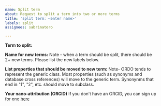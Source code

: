 ```yaml
---
name: Split term
about: Request to split a term into two or more terms
title: 'split term: <enter name>'
labels: split
assignees: sabrinatoro

---
```


**Term to split:**

**Name for new terms:** Note - when a term should be split, there should be 2+ new terms. Please list the new labels below. 

**List properties that should be moved to new term:** Note- ORDO tends to represent the generic class. Most properties (such as synonyms and database cross references) will move to the generic term. Synonynms that end in "1", "2", etc. should move to subclass.

**Your nano-attribution (ORCID)**
If you don't have an ORCID, you can sign up for one [here](https://orcid.org/)
